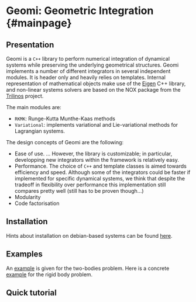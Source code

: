 Geomi: Geometric Integration										 {#mainpage}
============================

Presentation
------------

Geomi is a `C++` library to perform numerical integration of dynamical systems
while preserving the underlying geometrical structures.
Geomi implements a number of different integrators in several independent modules.
It is header only and heavily relies on templates.
Internal representation of mathematical objects make use of the
[Eigen](http://eigen.tuxfamily.org/index.php?title=Main_Page) C++ library,
and non-linear systems solvers are based on the NOX package from the
[Trilinos](https://trilinos.github.io/) project.

The main modules are:
- `RKMK`: Runge-Kutta Munthe-Kaas methods
- `Variational`:
  implements variational and Lie-variational methods for Lagrangian systems.

The design concepts of Geomi are the following:
- Ease of use. ...
  However, the library is customizable; in particular, developping new
  integrators within the framework is relatively easy.
- Performance. The choice of `C++` and template classes is aimed towards
  efficiency and speed.
  Although some of the integrators could be faster if implemented for specific
  dynamical systems, we think that despite the tradeoff in flexibility over
  performance this implementation still compares pretty well (still has to be
  proven though...)
- Modularity
- Code factorisation

Installation
------------

Hints about installation on debian-based systems can be found
[here](https://github.com/rdudisk/GeometricIntegration/blob/master/install-process.txt).

Examples
--------

An [example](https://github.com/rdudisk/GeometricIntegration/tree/master/examples/Kepler)
is given for the two-bodies problem.
Here is a concrete [example](https://github.com/rdudisk/GeometricIntegration/tree/master/examples/RigidBody)
for the rigid body problem.

Quick tutorial
--------------
